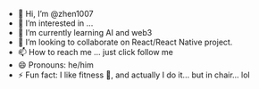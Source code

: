 - 👋 Hi, I’m @zhen1007
- 👀 I’m interested in ...
- 🌱 I’m currently learning AI and web3
- 💞️ I’m looking to collaborate on React/React Native project.
- 📫 How to reach me ... just click follow me
- 😄 Pronouns: he/him
- ⚡ Fun fact: I like fitness 💪, and actually I do it... but in chair... lol

<!---
zhen1007/zhen1007 is a ✨ special ✨ repository because its `README.md` (this file) appears on your GitHub profile.
You can click the Preview link to take a look at your changes.
--->

